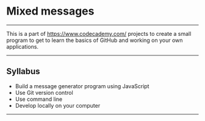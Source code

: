 # Mixed messages

---

This is a part of <https://www.codecademy.com/> projects to create a small program to get to learn the basics of GitHub and working on your own applications.

---

## Syllabus

- Build a message generator program using JavaScript
- Use Git version control
- Use command line
- Develop locally on your computer

---

